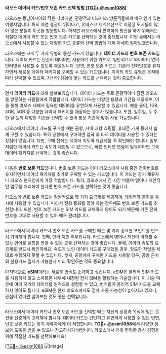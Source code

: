 **라오스 데이터 카드/번호 보존 카드 선택 방법 [[TG💪+ @esim1088](https://t.me/s/esim1088)]**

라오스는 동남아시아의 작은 나라지만, 관광객과 비즈니스 방문객들에게 매우 인기 있는 여행지입니다. 특히 자연 경관이 뛰어나고, 유네스코 세계유산으로 지정된 도시들이 많아 많은 분들이 이곳을 방문합니다. 하지만 라오스에서 편리하게 통신을 하기 위해서는 적절한 데이터 카드 또는 번호 보존 카드를 선택하는 것이 중요합니다. 이번 글에서는 라오스에서 사용할 수 있는 다양한 카드 종류와 선택 방법에 대해 자세히 알아보겠습니다.

라오스에는 크게 두 가지 유형의 통신 카드가 있습니다: **데이터 카드**와 **번호 보존 카드**입니다. 데이터 카드는 단순히 데이터만 사용하기 위한 카드로, 일반적으로 와이파이 없이 인터넷을 사용할 수 있도록 제공됩니다. 반면, 번호 보존 카드는 기존의 전화번호를 유지하면서 새로운 데이터 패키지를 구매할 수 있는 카드입니다. 각각의 카드 유형은 목적에 따라 선택할 수 있으며, 자신의 상황에 맞는 카드를 선택하는 것이 중요합니다.

---

먼저 **데이터 카드**에 대해 살펴보겠습니다. 데이터 카드는 주로 관광객이나 잠깐 라오스를 방문하는 사람들에게 적합합니다. 데이터 카드는 다양한 용량과 기간을 제공하며, 이를 통해 라오스 내에서 필요한 데이터를 유연하게 사용할 수 있습니다. 예를 들어, 1GB, 3GB, 5GB 등 다양한 데이터 패키지를 제공하는 경우가 많습니다. 또한, 일주일, 두 주, 한 달 등의 다양한 기간을 선택할 수 있어 방문 기간에 맞춰 사용 가능합니다.

라오스에서 데이터 카드를 구매할 때는 공항, 시내 대형 쇼핑몰, 휴대폰 가게 등에서 쉽게 구할 수 있습니다. 특히 공항에서 구매하면 입국 후 바로 데이터를 사용할 수 있다는 장점이 있습니다. 다만, 구매 전에는 데이터 속도와 요금제를 꼭 확인해야 합니다. 일부 저렴한 데이터 카드는 속도가 제한될 수 있으므로, 빠른 인터넷 연결이 필요하다면 고속 데이터 패키지를 선택하는 것이 좋습니다.

---

다음은 **번호 보존 카드**입니다. 번호 보존 카드는 이미 라오스에서 사용 중인 전화번호를 유지하면서 데이터 패키지를 추가로 구매할 수 있는 카드입니다. 이 카드는 장기 체류자나 라오스 현지인에게 가장 적합합니다. 특히, 라오스에서 긴 시간 머물며 일이나 개인적인 업무를 처리해야 한다면 번호 보존 카드를 선택하는 것이 좋습니다.

라오스의 번호 보존 카드는 일반적으로 몇 가지 요금제를 제공하며, 데이터와 통화를 동시에 사용할 수 있습니다. 따라서 전화 통화를 많이 하는 경우에도 번호 보존 카드를 추천합니다. 또한, 번호 보존 카드는 SIM 카드를 교체하지 않아도 되기 때문에 기존 전화번호를 그대로 사용할 수 있어 매우 편리합니다.

---

라오스에서 데이터 카드나 번호 보존 카드를 구매할 때는 몇 가지 중요한 포인트를 반드시 기억해야 합니다. 첫째, 언어 지원 여부입니다. 라오스에서 영어나 자신이 이해할 수 있는 언어로 설명을 받을 수 있는 곳을 선택하는 것이 좋습니다. 둘째, 데이터 속도와 요금제를 반드시 확인하세요. 속도가 느린 데이터 카드를 구매했을 경우, 필요한 작업을 제대로 수행하지 못할 수 있습니다. 셋째, 공항에서 구매한 카드를 사용할 경우, 공항 근처의 신용카드 결제가 가능한지 미리 확인하는 것도 중요합니다.

마지막으로, **eSIM**이라는 새로운 방식도 소개하고 싶습니다. eSIM은 물리적 SIM 카드를 사용하지 않고 스마트폰 내부에 내장된 전자 SIM을 활용하는 기술입니다. 이 기술 덕분에 여러 국가의 데이터를 원격으로 설정할 수 있고, 번거롭게 물리적 SIM 카드를 교체하지 않아도 됩니다. eSIM은 현재 라오스에서도 점차 사용 가능성이 높아지고 있으니, 관심이 있다면 알아보는 것도 좋은 선택입니다.

---

라오스에서 데이터 카드나 번호 보존 카드를 선택할 때는 자신의 상황과 목적에 맞는 옵션을 신중하게 고려해야 합니다. 데이터 카드는 간단하고 유연하게 사용할 수 있는 반면, 번호 보존 카드는 장기 체류자에게 더 적합합니다. **TG💪+ @esim1088**에서 다양한 정보와 도움을 받을 수 있으니 참고하시기 바랍니다. 라오스에서 더욱 편리한 통신 경험을 위해 적절한 카드를 선택해보세요!

[[TG💪+ @esim1088](https://t.me/s/esim1088) ![Image](https://i.postimg.cc/Y0z9fWf4/image.png)]